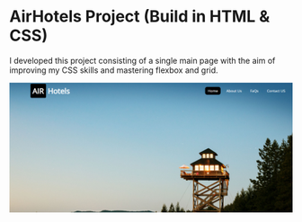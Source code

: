 # AirHotels Project (Build in HTML & CSS)
 
 I developed this project consisting of a single main page with the aim of improving my CSS skills and mastering flexbox and grid.

![](img/project-img.PNG)
